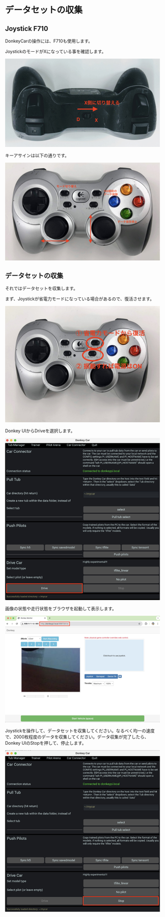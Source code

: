 # データセットの収集

## Joystick F710

DonkeyCarの操作には、F710も使用します。

JoystickのモードがXになっている事を確認します。

![](./img/joystick006.png)

キーアサインは以下の通りです。

![](./img/joystick003.png)


## データセットの収集

それではデータセットを収集します。

まず、Joystickが省電力モードになっている場合があるので、復活させます。

![](./img/joystick005.png)


Donkey UIからDriveを選択します。

![](./img/donkeyui_006.jpg)


画像の状態や走行状態をブラウザを起動して表示します。

![](./img/donkeyui_007.jpg)


Joystickを操作して、データセットを収集してください。なるべく均一の速度で、2000枚程度のデータを収集してください。データ収集が完了したら、Donkey UIのStopを押して、停止します。

![](./img/donkeyui_008.jpg)



